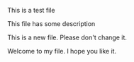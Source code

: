 This is a test file

This file has some description

This is a new file. Please don't change  it.

Welcome to my file. I hope you like it.
